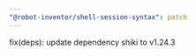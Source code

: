 ```yaml
---
"@robot-inventor/shell-session-syntax": patch
---
```


fix(deps): update dependency shiki to v1.24.3
